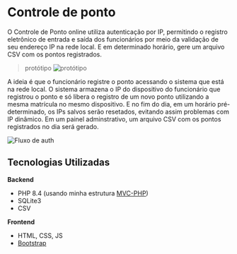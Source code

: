 # Controle de ponto

O Controle de Ponto online utiliza autenticação por IP, permitindo o registro eletrônico de entrada e saída dos funcionários por meio da validação de seu endereço IP na rede local. E em determinado horário, gere um arquivo CSV com os pontos registrados.

> protótipo
![protótipo](https://i.imgur.com/JPMxe0l.png)

A ideia é que o funcionário registre o ponto acessando o sistema que está na rede local. O sistema armazena o IP do dispositivo do funcionário que registrou o ponto e só libera o registro de um novo ponto utilizando a mesma matrícula no mesmo dispositivo. E no fim do dia, em um horário pré-determinado, os IPs salvos serão resetados, evitando assim problemas com IP dinâmico. Em um painel adminstrativo, um arquivo CSV com os pontos registrados no dia será gerado.

![Fluxo de auth](https://i.imgur.com/j2wrEpp.png)

## Tecnologias Utilizadas
**Backend**
* PHP 8.4 (usando minha estrutura [MVC-PHP](https://github.com/honorio-junior/MVC-PHP))
* SQLite3 
* CSV

**Frontend**
* HTML, CSS, JS
* [Bootstrap](https://getbootstrap.com/)
